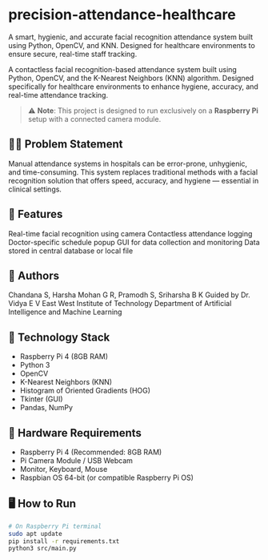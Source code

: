 # precision-attendance-healthcare
A smart, hygienic, and accurate facial recognition attendance system built using Python, OpenCV, and KNN. Designed for healthcare environments to ensure secure, real-time staff tracking.

A contactless facial recognition-based attendance system built using Python, OpenCV, and the K-Nearest Neighbors (KNN) algorithm. Designed specifically for healthcare environments to enhance hygiene, accuracy, and real-time attendance tracking.

> ⚠️ **Note**: This project is designed to run exclusively on a **Raspberry Pi** setup with a connected camera module.


## 👨‍⚕️ Problem Statement
Manual attendance systems in hospitals can be error-prone, unhygienic, and time-consuming. This system replaces traditional methods with a facial recognition solution that offers speed, accuracy, and hygiene — essential in clinical settings.



## 🧪 Features
Real-time facial recognition using camera
Contactless attendance logging
Doctor-specific schedule popup
GUI for data collection and monitoring
Data stored in central database or local file



## 🤝 Authors
Chandana S, Harsha Mohan G R, Pramodh S, Sriharsha B K
Guided by Dr. Vidya E V
East West Institute of Technology
Department of Artificial Intelligence and Machine Learning



## 🧠 Technology Stack
- Raspberry Pi 4 (8GB RAM)
- Python 3
- OpenCV
- K-Nearest Neighbors (KNN)
- Histogram of Oriented Gradients (HOG)
- Tkinter (GUI)
- Pandas, NumPy



## 🔧 Hardware Requirements

- Raspberry Pi 4 (Recommended: 8GB RAM)
- Pi Camera Module / USB Webcam
- Monitor, Keyboard, Mouse
- Raspbian OS 64-bit (or compatible Raspberry Pi OS)



## 🖥️ How to Run

```bash
# On Raspberry Pi terminal
sudo apt update
pip install -r requirements.txt
python3 src/main.py
